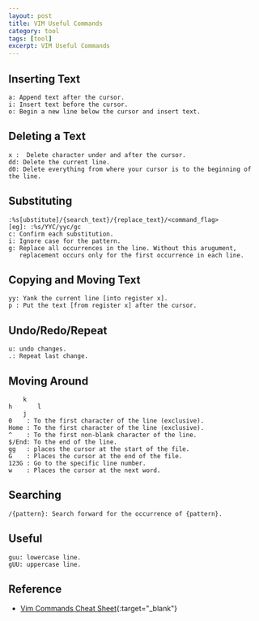 ```yaml
---
layout: post
title: VIM Useful Commands
category: tool
tags: [tool]
excerpt: VIM Useful Commands
---
```


## Inserting Text  

```
a: Append text after the cursor.  
i: Insert text before the cursor.
o: Begin a new line below the cursor and insert text.
```


## Deleting a Text  

```
x :  Delete character under and after the cursor.
dd: Delete the current line.
d0: Delete everything from where your cursor is to the beginning of the line.

```



## Substituting  

```
:%s[ubstitute]/{search_text}/{replace_text}/<command_flag>
[eg]: :%s/YYC/yyc/gc
c: Confirm each substitution.
i: Ignore case for the pattern.
g: Replace all occurrences in the line. Without this arugument, 
   replacement occurs only for the first occurrence in each line.
```



## Copying and Moving Text  

```
yy: Yank the current line [into register x]. 
p : Put the text [from register x] after the cursor.
```



## Undo/Redo/Repeat  

```
u: undo changes.
.: Repeat last change.
```



## Moving Around  

```
    k
h       l
    j
0    : To the first character of the line (exclusive).
Home : To the first character of the line (exclusive).
^    : To the first non-blank character of the line.
$/End: To the end of the line.
gg   : places the cursor at the start of the file.
G    : Places the cursor at the end of the file.
123G : Go to the specific line number.
w    : Places the cursor at the next word.
```



## Searching  

```
/{pattern}: Search forward for the occurrence of {pattern}.
```



## Useful    

```
guu: lowercase line.
gUU: uppercase line.
```



## Reference  

- [Vim Commands Cheat Sheet](http://www.fprintf.net/vimCheatSheet.html){:target="_blank"}    
